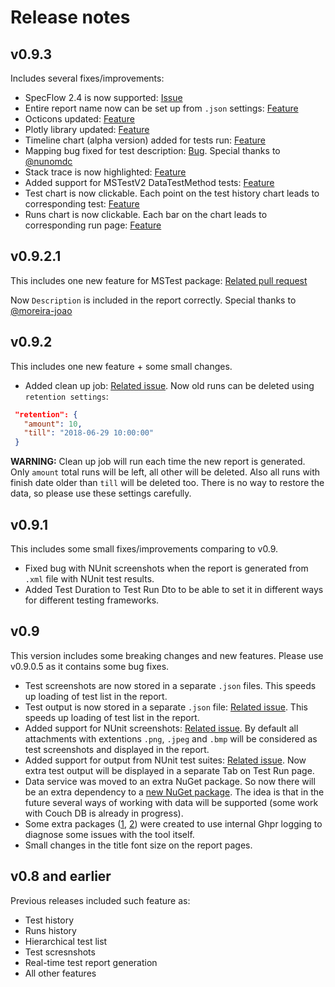 # Release notes

## v0.9.3

Includes several fixes/improvements:

 - SpecFlow 2.4 is now supported: [Issue](https://github.com/GHPReporter/Ghpr.SpecFlow/issues/24)
 - Entire report name now can be set up from `.json` settings: [Feature](https://github.com/GHPReporter/Ghpr.Core/issues/76)
 - Octicons updated: [Feature](https://github.com/GHPReporter/Ghpr.Core/issues/77)
 - Plotly library updated: [Feature](https://github.com/GHPReporter/Ghpr.Core/issues/75)
 - Timeline chart (alpha version) added for tests run: [Feature](https://github.com/GHPReporter/Ghpr.Core/issues/62)
 - Mapping bug fixed for test description: [Bug](https://github.com/GHPReporter/Ghpr.Core/pull/79). Special thanks to [@nunomdc](https://github.com/nunomdc) 
 - Stack trace is now highlighted: [Feature](https://github.com/GHPReporter/Ghpr.Core/issues/78)
 - Added support for MSTestV2 DataTestMethod tests: [Feature](https://github.com/GHPReporter/Ghpr.MSTestV2/issues/1)
 - Test chart is now clickable. Each point on the test history chart leads to corresponding test: [Feature](https://github.com/GHPReporter/Ghpr.Core/issues/74)
 - Runs chart is now clickable. Each bar on the chart leads to corresponding run page: [Feature](https://github.com/GHPReporter/Ghpr.Core/issues/73)

## v0.9.2.1

This includes one new feature for MSTest package: [Related pull request](https://github.com/GHPReporter/Ghpr.MSTest/pull/9)

Now `Description` is included in the report correctly. Special thanks to [@moreira-joao](https://github.com/moreira-joao)

## v0.9.2

This includes one new feature + some small changes.

 - Added clean up job: [Related issue](https://github.com/GHPReporter/Ghpr.Core/issues/57). Now old runs can be deleted using `retention settings`: 
 ``` json
  "retention": {
    "amount": 10,
    "till": "2018-06-29 10:00:00"
  }
 ```
**WARNING:** Clean up job will run each time the new report is generated. Only `amount` total runs will be left, all other will be deleted. Also all runs with finish date older than `till` will be deleted too. There is no way to restore the data, so please use these settings carefully.
 
## v0.9.1

This includes some small fixes/improvements comparing to v0.9.

 - Fixed bug with NUnit screenshots when the report is generated from `.xml` file with NUnit test results.
 - Added Test Duration to Test Run Dto to be able to set it in different ways for different testing frameworks.
 
## v0.9

This version includes some breaking changes and new features. Please use v0.9.0.5 as it contains some bug fixes.

 - Test screenshots are now stored in a separate `.json` files. This speeds up loading of test list in the report.
 - Test output is now stored in a separate `.json` file: [Related issue](https://github.com/GHPReporter/Ghpr.Core/issues/40). This speeds up loading of test list in the report.
 - Added support for NUnit screenshots: [Related issue](https://github.com/GHPReporter/Ghpr.NUnit/issues/37). 
By default all attachments with extentions `.png`, `.jpeg` and `.bmp` will be considered as test screenshots and displayed in the report. 
 - Added support for output from NUnit test suites: [Related issue](https://github.com/GHPReporter/Ghpr.NUnit/issues/36).
Now extra test output will be displayed in a separate Tab on Test Run page.
 - Data service was moved to an extra NuGet package. So now there will be an extra dependency to a [new NuGet package](https://www.nuget.org/packages/Ghpr.LocalFileSystem/).
The idea is that in the future several ways of working with data will be supported (some work with Couch DB is already in progress).
 - Some extra packages ([1](https://www.nuget.org/packages/Ghpr.SimpleFileLogger/), [2](https://www.nuget.org/packages/Ghpr.SerilogToSeqLogger/)) were created to use internal Ghpr logging to diagnose some issues with the tool itself.
 - Small changes in the title font size on the report pages.

## v0.8 and earlier

Previous releases included such feature as:

 - Test history
 - Runs history
 - Hierarchical test list
 - Test scresnshots
 - Real-time test report generation
 - All other features
